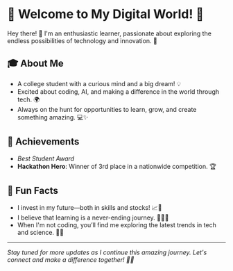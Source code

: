 # 🌟 Welcome to My Digital World! 🌟

Hey there! 👋 I'm an enthusiastic learner, passionate about exploring the endless possibilities of technology and innovation. 🚀

## 🎓 About Me
- A college student with a curious mind and a big dream! 💡
- Excited about coding, AI, and making a difference in the world through tech. 🌍
- Always on the hunt for opportunities to learn, grow, and create something amazing. 💻✨

## 💼  Achievements
- *Best Student Award*
- **Hackathon Hero**: Winner of 3rd place in a nationwide competition. 🏆

## 🌟 Fun Facts
- I invest in my future—both in skills and stocks! 📈🎯
- I believe that learning is a never-ending journey. 🚴‍♂️💡
- When I'm not coding, you’ll find me exploring the latest trends in tech and science. 🔬✨

---

*Stay tuned for more updates as I continue this amazing journey. Let's connect and make a difference together! 💬😊*
